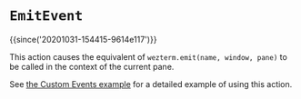 # `EmitEvent`

{{since('20201031-154415-9614e117')}}

This action causes the equivalent of `wezterm.emit(name, window, pane)` to be
called in the context of the current pane.

See [the Custom Events example](../wezterm/on.md#custom-events) for a detailed
example of using this action.

